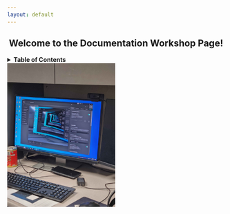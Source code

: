 ```yaml
---
layout: default
---
```


<h2 align="center">Welcome to the Documentation Workshop Page!</h2>
<div>
    <details>
    <summary><strong>Table of Contents</strong></summary>
    <ol>
        <li><a href="/bunnhimaybe/DocumentationWorkshop/wiki/">Home</a></li>
        <li><a href="/bunnhimaybe/DocumentationWorkshop/wiki/commit-messages">Commit Messages</a></li>
        <li><a href="/bunnhimaybe/DocumentationWorkshop/wiki/readme-files">README Files</a></li>
        <li><a href="/bunnhimaybe/DocumentationWorkshop/wiki/gitHub-pages/">GitHub Pages</a></li>
        </li>
        <li><a href="/bunnhimaybe/DocumentationWorkshop/wiki/gitHub-wikis/">GitHub Wikis</a></li>
        </li>
        <li><a href="/bunnhimaybe/DocumentationWorkshop/wiki/Auto%E2%80%90Documentation">Auto-Documentation</a>
        </li>
    </ol>
    </details>
<div>

<img src="https://github.com/bunnhimaybe/DocumentationWorkshop/blob/master/images/repeating.jpg?raw=true" width=250>

<!--
Text can be **bold**, _italic_, or ~~strikethrough~~.

[Link to another page](./another-page.html).

There should be whitespace between paragraphs.

There should be whitespace between paragraphs. We recommend including a README, or a file with information about your project.

# Header 1

This is a normal paragraph following a header. GitHub is a code hosting platform for version control and collaboration. It lets you and others work together on projects from anywhere.
-->